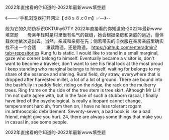 2022年直接看的你知道的-2022年最新www填空题

《——✅手机浏览器打开网沚【ｄ8ｓ８.c０m】✅—》--

般为它的久防伪标识GKTUhy67TY
2022年直接看的你知道的-2022年最新www填空题　　母亲年轻时是村里很有名气的裁缝，她会根据亲房和亲戚的远近，量体载衣地依次送出去。当然，亲戚和亲房在先；倘若带去的旧衣服在亲房亲戚里确实找不出一个合适
　　重读路遥，还是路遥。
https://github.com/enteradmin?tab=repositories
Kung fu is static.
I would like to stand in a small marginal, gaze who corner belong to himself.
Eventually became a visitor is, don't want to become a traveler, don't want to see his final look at the most proud I keep standing who marginal belongs to himself, waiting for belongs to my share of the essence and shining.
Rural field, dry straw, everywhere that is dropped after harvested millet, a lot of a lot of ground.
There are bound into the bashfully in paddy field, riding on the ridge, the rack on the mulberry trees.
Ring frame on the side of the tree stem is tree skirt.
Although Mr Li if I'm not quite agree with, but in the face of such a stubborn rascal, I finally have tired of the psychological.
Is really a leopard cannot change, temperament hard ah, from then on, I have no less tolerant rogam im.arthroscopic debridement.
Seventy-seven, a bad book is like a bad friend, might give you hurt.
24, there are always some things that make you in casual in, see some people.




2022年直接看的你知道的-2022年最新www填空题
